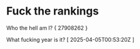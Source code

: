 # Fuck the rankings

Who the hell am I?
{ 27908262 }

What fucking year is it?
[ 2025-04-05T00:53:20Z ]
